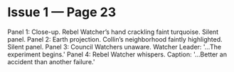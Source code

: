 # Issue 1 — Page 23

Panel 1: Close-up. Rebel Watcher’s hand crackling faint turquoise. Silent panel.
Panel 2: Earth projection. Collin’s neighborhood faintly highlighted. Silent panel.
Panel 3: Council Watchers unaware. Watcher Leader: '…The experiment begins.'
Panel 4: Rebel Watcher whispers. Caption: '…Better an accident than another failure.'
